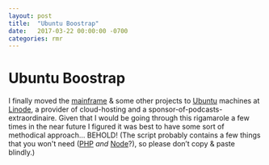 ```yaml
---
layout: post
title:  "Ubuntu Boostrap"
date:   2017-03-22 00:00:00 -0700
categories: rmr
---
```


# Ubuntu Boostrap

I finally moved the [mainframe](https://readmeansrun.com) & some other projects to [Ubuntu](https://www.ubuntu.com) machines at [Linode](https://www.linode.com), a provider of cloud-hosting and a sponsor-of-podcasts-extraordinaire. Given that I would be going through this rigamarole a few times in the near future I figured it was best to have some sort of methodical approach… BEHOLD! (The script probably contains a few things that you won't need ([PHP](https://secure.php.net) _and_ [Node](https://nodejs.org/)?), so please don’t copy & paste blindly.)

<script src="https://gist.github.com/davidfmiller/b29d44c38a49e0b551554a36ae4b7918.js"></script>



<!--
You’ll find this post in your `_posts` directory. Go ahead and edit it and re-build the site to see your changes. You can rebuild the site in many different ways, but the most common way is to run `jekyll serve`, which launches a web server and auto-regenerates your site when a file is updated.

To add new posts, simply add a file in the `_posts` directory that follows the convention `YYYY-MM-DD-name-of-post.ext` and includes the necessary front matter. Take a look at the source for this post to get an idea about how it works.

Jekyll also offers powerful support for code snippets:

{% highlight ruby %}
def print_hi(name)
  puts "Hi, #{name}"
end
print_hi('Tom')
#=> prints 'Hi, Tom' to STDOUT.
{% endhighlight %}

Check out the [Jekyll docs][jekyll-docs] for more info on how to get the most out of Jekyll. File all bugs/feature requests at [Jekyll’s GitHub repo][jekyll-gh]. If you have questions, you can ask them on [Jekyll Talk][jekyll-talk].

[jekyll-docs]: http://jekyllrb.com/docs/home
[jekyll-gh]:   https://github.com/jekyll/jekyll
[jekyll-talk]: https://talk.jekyllrb.com/
-->
